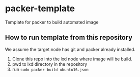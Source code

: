 # packer-template
Template for packer to build automated image

## How to run template from this repository
We assume the target node has git and packer already installed.
1. Clone this repo into the lxd node where image will be build.
2. pwd to lxd directory in the repository
3. run `sudo packer build ubuntu16.json`


